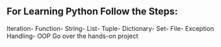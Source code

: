 ## For Learning Python Follow the Steps:

Iteration- Function- String- List- Tuple- Dictionary- Set- File- Exception Handling- OOP
Go over the hands-on project
